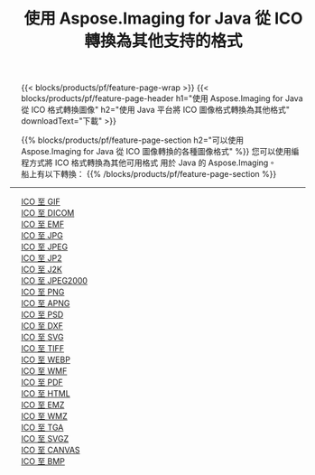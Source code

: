 ﻿---
title: 使用 Aspose.Imaging for Java 從 ICO 轉換為其他支持的格式 
weight: 3920
url: /zh-hant/java/conversion/from/ico 
lang: zh-hant
langdirlevel: 2
locales: zh-hans,ja,it,ru,de,es,fr,nl,id,lt,pl,pt,vi,tr,ko,zh-hant,ar,hi,th,sv,cs,uk,he
description: Aspose.Imaging 可以使用 Java 平台輕鬆地將 ICO 轉換為其他格式
---

{{< blocks/products/pf/feature-page-wrap >}}
{{< blocks/products/pf/feature-page-header h1="使用 Aspose.Imaging for Java 從 ICO 格式轉換圖像" h2="使用 Java 平台將 ICO 圖像格式轉換為其他格式" downloadText="下載" >}}


{{% blocks/products/pf/feature-page-section  h2="可以使用 Aspose.Imaging for Java 從 ICO 圖像轉換的各種圖像格式" %}}
您可以使用編程方式將 ICO 格式轉換為其他可用格式
用於 Java 的 Aspose.Imaging。
<br/>
船上有以下轉換：
{{% /blocks/products/pf/feature-page-section %}}
<div class="container-fluid productfamilypage bg-gray">
    <div class="convertypes bg-gray agp-content section">
        <div class="container">
		<hr style="margin-left:-20px;"/>
		<div class="row other-converters">
		    <div class='col-md-2 other-converter remove-lp remove-rp'><a href="/imaging/zh-hant/java/conversion/ico-to-gif" >ICO 至 GIF</a></div><div class='col-md-2 other-converter remove-lp remove-rp'><a href="/imaging/zh-hant/java/conversion/ico-to-dicom" >ICO 至 DICOM</a></div><div class='col-md-2 other-converter remove-lp remove-rp'><a href="/imaging/zh-hant/java/conversion/ico-to-emf" >ICO 至 EMF</a></div><div class='col-md-2 other-converter remove-lp remove-rp'><a href="/imaging/zh-hant/java/conversion/ico-to-jpg" >ICO 至 JPG</a></div><div class='col-md-2 other-converter remove-lp remove-rp'><a href="/imaging/zh-hant/java/conversion/ico-to-jpeg" >ICO 至 JPEG</a></div><div class='col-md-2 other-converter remove-lp remove-rp'><a href="/imaging/zh-hant/java/conversion/ico-to-jp2" >ICO 至 JP2</a></div><div class='col-md-2 other-converter remove-lp remove-rp'><a href="/imaging/zh-hant/java/conversion/ico-to-j2k" >ICO 至 J2K</a></div><div class='col-md-2 other-converter remove-lp remove-rp'><a href="/imaging/zh-hant/java/conversion/ico-to-jpeg2000" >ICO 至 JPEG2000</a></div><div class='col-md-2 other-converter remove-lp remove-rp'><a href="/imaging/zh-hant/java/conversion/ico-to-png" >ICO 至 PNG</a></div><div class='col-md-2 other-converter remove-lp remove-rp'><a href="/imaging/zh-hant/java/conversion/ico-to-apng" >ICO 至 APNG</a></div><div class='col-md-2 other-converter remove-lp remove-rp'><a href="/imaging/zh-hant/java/conversion/ico-to-psd" >ICO 至 PSD</a></div><div class='col-md-2 other-converter remove-lp remove-rp'><a href="/imaging/zh-hant/java/conversion/ico-to-dxf" >ICO 至 DXF</a></div><div class='col-md-2 other-converter remove-lp remove-rp'><a href="/imaging/zh-hant/java/conversion/ico-to-svg" >ICO 至 SVG</a></div><div class='col-md-2 other-converter remove-lp remove-rp'><a href="/imaging/zh-hant/java/conversion/ico-to-tiff" >ICO 至 TIFF</a></div><div class='col-md-2 other-converter remove-lp remove-rp'><a href="/imaging/zh-hant/java/conversion/ico-to-webp" >ICO 至 WEBP</a></div><div class='col-md-2 other-converter remove-lp remove-rp'><a href="/imaging/zh-hant/java/conversion/ico-to-wmf" >ICO 至 WMF</a></div><div class='col-md-2 other-converter remove-lp remove-rp'><a href="/imaging/zh-hant/java/conversion/ico-to-pdf" >ICO 至 PDF</a></div><div class='col-md-2 other-converter remove-lp remove-rp'><a href="/imaging/zh-hant/java/conversion/ico-to-html" >ICO 至 HTML</a></div><div class='col-md-2 other-converter remove-lp remove-rp'><a href="/imaging/zh-hant/java/conversion/ico-to-emz" >ICO 至 EMZ</a></div><div class='col-md-2 other-converter remove-lp remove-rp'><a href="/imaging/zh-hant/java/conversion/ico-to-wmz" >ICO 至 WMZ</a></div><div class='col-md-2 other-converter remove-lp remove-rp'><a href="/imaging/zh-hant/java/conversion/ico-to-tga" >ICO 至 TGA</a></div><div class='col-md-2 other-converter remove-lp remove-rp'><a href="/imaging/zh-hant/java/conversion/ico-to-svgz" >ICO 至 SVGZ</a></div><div class='col-md-2 other-converter remove-lp remove-rp'><a href="/imaging/zh-hant/java/conversion/ico-to-canvas" >ICO 至 CANVAS</a></div><div class='col-md-2 other-converter remove-lp remove-rp'><a href="/imaging/zh-hant/java/conversion/ico-to-bmp" >ICO 至 BMP</a></div>
                </div>
        </div>
    </div>
</div>
<br/>

